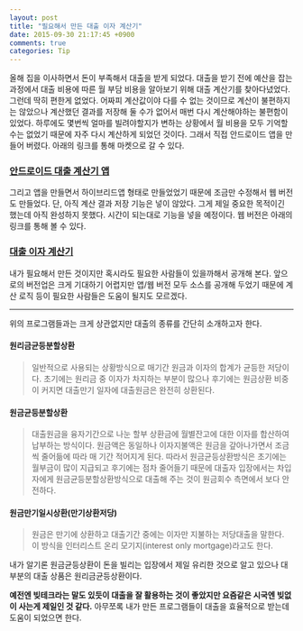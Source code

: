 ```yaml
---
layout: post
title: "필요해서 만든 대출 이자 계산기"
date: 2015-09-30 21:17:45 +0900
comments: true
categories: Tip
---
```

올해 집을 이사하면서 돈이 부족해서 대출을 받게 되었다.
대출을 받기 전에 예산을 잡는 과정에서 대출 비용에 따른 월 부담 비용을 알아보기 위해 대출 계산기를 찾아다녔었다. 그런데 딱히 편한게 없었다. 어짜피 계산값이야 다를 수 없는 것이므로 계산이 불편하지는 않았으나 계산했던 결과를 저장해 둘 수가 없어서 매번 다시 계산해야하는 불편함이 있었다. 하루에도 몇번씩 얼마를 빌려야할지가 변하는 상황에서 월 비용을 모두 기억할 수는 없었기 때문에 자주 다시 계산하게 되었던 것이다. 그래서 직접 안드로이드 앱을 만들어 버렸다. 아래의 링크를 통해 마켓으로 갈 수 있다.

### [안드로이드 대출 계산기 앱](https://play.google.com/store/apps/details?id=net.asamaru.calc)

그리고 앱을 만들면서 하이브리드앱 형태로 만들었었기 때문에 조금만 수정해서 웹 버전도 만들었다. 단, 아직 계산 결과 저장 기능은 넣이 않았다. 그게 제일 중요한 목적이긴 했는데 아직 완성하지 못했다. 시간이 되는대로 기능을 넣을 예정이다. 웹 버전은 아래의 링크를 통해 볼 수 있다.

### [대출 이자 계산기](http://loan.asamaru.net/)

내가 필요해서 만든 것이지만 혹시라도 필요한 사람들이 있을까해서 공개해 본다. 앞으로의 버전업은 크게 기대하기 어렵지만 앱/웹 버전 모두 소스를 공개해 두었기 때문에 계산 로직 등이 필요한 사람들은 도움이 될지도 모르겠다.
___

위의 프로그램들과는 크게 상관없지만 대출의 종류를 간단히 소개하고자 한다.

#### 원리금균등분할상환
> 일반적으로 사용되는 상황방식으로 매기간 원금과 이자의 합계가 균등한 저당이다. 초기에는 원리금 중 이자가 차지하는 부분이 많으나 후기에는 원금상환 비중이 커지면 대출만기 일자에 대출원금은 완전히 상환된다.

#### 원금균등분할상환
> 대출원금을 융자기간으로 나눈 할부 상환금에 월별잔고에 대한 이자를 합산하여 납부하는 방식이다. 원금액은 동일하나 이자지불액은 원금을 갚아나가면서 조금씩 줄어듦에 따라 매 기간 적어지게 된다. 따라서 원금균등상환방식은 초기에는 월부금이 많이 지급되고 후기에는 점차 줄어들기 때문에 대출자 입장에서는 차입자에게 원금균등분할상환방식으로 대출해 주는 것이 원금회수 측면에서 보다 안전하다.

#### 원금만기일시상환(만기상환저당)
> 원금은 만기에 상환하고 대출기간 중에는 이자만 지불하는 저당대출을 말한다. 이 방식을 인터리스트 온리 모기지(interest only mortgage)라고도 한다.

내가 알기론 원금균등상환이 돈을 빌리는 입장에서 제일 유리한 것으로 알고 있으나 대부분의 대출 상품은 원리금균등상환이다.

**예전엔 빚테크라는 말도 있듯이 대출을 잘 활용하는 것이 좋았지만 요즘같은 시국엔 빚없이 사는게 제일인 것 같다.** 아무쪼록 내가 만든 프로그램들이 대출을 효율적으로 받는데 도움이 되었으면 한다.
